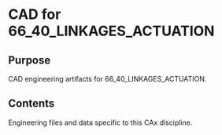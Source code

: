 # CAD for 66_40_LINKAGES_ACTUATION

## Purpose
CAD engineering artifacts for 66_40_LINKAGES_ACTUATION.

## Contents
Engineering files and data specific to this CAx discipline.
